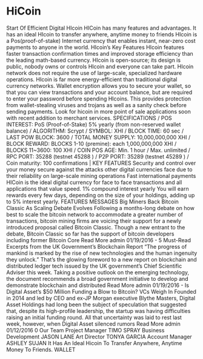 # HiCoin
Start Of Efficient Digital HIcoin HICoin has many features and advantages.  It has an ideal HIcoin to transfer anywhere, anytime money to friends HIcoin is a Pos(proof-of-stake) Internet currency that enables instant, near-zero cost payments to anyone in the world.    HIcoin’s Key Features HIcoin features faster transaction confirmation times and improved storage efficiency than the leading math-based currency.  HIcoin is open-source; its design is public, nobody owns or controls HIcoin and everyone can take part.  HIcoin network does not require the use of large-scale, specialized hardware operations.  HIcoin is far more energy-efficient than traditional digital currency networks.  Wallet encryption allows you to secure your wallet, so that you can view transactions and your account balance, but are required to enter your password before spending HIcoins.  This provides protection from wallet-stealing viruses and trojans as well as a sanity check before sending payments. Look for hicoin in more point of sale applications soon with recent addition to merchant services.    SPECIFICATIONS   / POS INTEREST: PoS (Proof-of-Stake) 5% yearly (from non-reserved wallet balance)  / ALGORITHM: Scrypt  / SYMBOL: XHI  / BLOCK TIME: 60 sec  / LAST POW BLOCK: 3600  / TOTAL MONEY SUPPLY: 10,000,000,000 XHI  / BLOCK REWARD: BLOCKS 1-10 (premine): each 1,000,000,000 XHI / BLOCKS 11~3600: 100 XHI  / COIN POS AGE: Min. 1 hour / Max. unlimited  / RPC PORT: 35288 (testnet 45288 )  / P2P PORT: 35289 (testnet 45289 )  / Coin maturity: 100 confirmations | KEY FEATURES Security and control over your money secure against the attacks other digital currencies face due to their reliability on large-scale mining operations  Fast international payments HICoin is the ideal digital currency for face to face transactions and all applications that value speed.  1% compound interest yearly You will earn rewards every few days, depending on the size of your holdings, adding up to 5% interest yearly.  FEATURES MESSAGES Big Miners Back Bitcoin Classic As Scaling Debate Evolves Following a months-long debate on how best to scale the bitcoin network to accommodate a greater number of transactions, bitcoin mining firms are voicing their support for a newly introduced proposal called Bitcoin Classic. Though a new entrant to the debate, Bitcoin Classic so far has the support of bitcoin developers including former Bitcoin Core  Read More admin  01/19/2016  - 5 Must-Read Excerpts from the UK Government’s Blockchain Report “The progress of mankind is marked by the rise of new technologies and the human ingenuity they unlock.” That’s the glowing foreword to a new report on blockchain and distributed ledger tech issued by the UK government’s Chief Scientific Adviser this week. Taking a positive outlook on the emerging technology, the document recommends a broad government initiative to develop and demonstrate blockchain and distributed  Read More admin  01/19/2016  - Is Digital Asset’s $50 Million Funding a Blow to Bitcoin? VCs Weigh In Founded in 2014 and led by CEO and ex-JP Morgan executive Blythe Masters, Digital Asset Holdings had long been the subject of speculation that suggested that, despite its high-profile leadership, the startup was having difficulties raising an initial funding round. All that uncertainty was laid to rest last week, however, when Digital Asset silenced rumors  Read More admin  01/12/2016  0 Our Team Project Manager TIMO SPRAY  Business Development JASON LANE  Art Director TONYA GARCIA  Account Manager ASHLEY SUJAN It Has An Ideal Hicoin To Transfer Anywhere, Anytime Money To Friends. WALLET 
